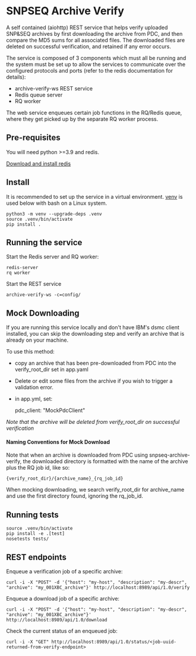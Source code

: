 SNPSEQ Archive Verify
==================

A self contained (aiohttp) REST service that helps verify uploaded SNP&SEQ archives by first downloading the archive 
from PDC, and then compare the MD5 sums for all associated files. The downloaded files are deleted on successful 
verification, and retained if any error occurs.

The service is composed of 3 components which must all be running and the system must be set up to allow the services 
to communicate over the configured protocols and ports (refer to the redis documentation for details):

- archive-verify-ws REST service
- Redis queue server
- RQ worker

The web service enqueues certain job functions in the RQ/Redis queue, where they get picked up by the separate RQ 
worker process.  

Pre-requisites
--------------
You will need python >=3.9 and redis.

[Download and install redis](https://redis.io/docs/getting-started/installation/install-redis-on-linux/)


Install
-------
It is recommended to set up the service in a virtual environment. [venv](https://docs.python.org/3/library/venv.html) 
is used below with bash on a Linux system. 

    python3 -m venv --upgrade-deps .venv
    source .venv/bin/activate
    pip install .

Running the service
-------------------

Start the Redis server and RQ worker:

    redis-server
    rq worker

Start the REST service

    archive-verify-ws -c=config/


Mock Downloading
----------------

If you are running this service locally and don't have IBM's dsmc client installed, you can skip the downloading step 
and verify an archive that is already on your machine.

To use this method:
- copy an archive that has been pre-downloaded from PDC into the verify_root_dir set in app.yaml
- Delete or edit some files from the archive if you wish to trigger a validation error.
- in app.yml, set:

    pdc_client: "MockPdcClient"
    
*Note that the archive will be deleted from verify_root_dir on successful verification*

#### Naming Conventions for Mock Download ####
Note that when an archive is downloaded from PDC using snpseq-archive-verify, the downloaded directory is formatted 
with the name of the archive plus the RQ job id, like so:

    {verify_root_dir}/{archive_name}_{rq_job_id}

When mocking downloading, we search verify_root_dir for archive_name and use the first directory found, ignoring the 
rq_job_id.


Running tests
-------------

    source .venv/bin/activate
    pip install -e .[test]
    nosetests tests/

REST endpoints
--------------

Enqueue a verification job of a specific archive: 
    
    curl -i -X "POST" -d '{"host": "my-host", "description": "my-descr", "archive": "my_001XBC_archive"}' http://localhost:8989/api/1.0/verify

Enqueue a download job of a specific archive:

    curl -i -X "POST" -d '{"host": "my-host", "description": "my-descr", "archive": "my_001XBC_archive"}' http://localhost:8989/api/1.0/download

Check the current status of an enqueued job: 

    curl -i -X "GET" http://localhost:8989/api/1.0/status/<job-uuid-returned-from-verify-endpoint>
